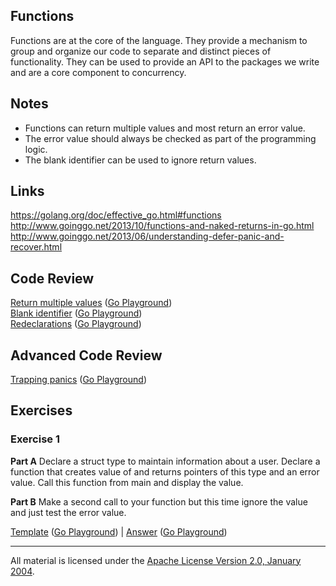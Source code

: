 ## Functions

Functions are at the core of the language. They provide a mechanism to group and organize our code to separate and distinct pieces of functionality. They can be used to provide an API to the packages we write and are a core component to concurrency.

## Notes

* Functions can return multiple values and most return an error value.
* The error value should always be checked as part of the programming logic.
* The blank identifier can be used to ignore return values.

## Links

https://golang.org/doc/effective_go.html#functions  
http://www.goinggo.net/2013/10/functions-and-naked-returns-in-go.html  
http://www.goinggo.net/2013/06/understanding-defer-panic-and-recover.html

## Code Review

[Return multiple values](example1/example1.go) ([Go Playground](http://play.golang.org/p/bYY-TRjfH0))  
[Blank identifier](example2/example2.go) ([Go Playground](http://play.golang.org/p/jJl5GV_LdI))  
[Redeclarations](example3/example3.go) ([Go Playground](http://play.golang.org/p/bw3PrialU0))

## Advanced Code Review

[Trapping panics](advanced/example1/example1.go) ([Go Playground](http://play.golang.org/p/QiGOu7b32S))

## Exercises

### Exercise 1

**Part A** Declare a struct type to maintain information about a user. Declare a function that creates value of and returns pointers of this type and an error value. Call this function from main and display the value.

**Part B** Make a second call to your function but this time ignore the value and just test the error value.

[Template](exercises/template1/template1.go) ([Go Playground](http://play.golang.org/p/p0vlsW5sVL)) | 
[Answer](exercises/exercise1/exercise1.go) ([Go Playground](https://play.golang.org/p/KrrJT0563m))
___
All material is licensed under the [Apache License Version 2.0, January 2004](http://www.apache.org/licenses/LICENSE-2.0).
